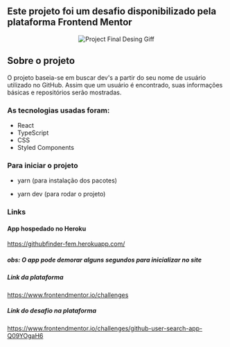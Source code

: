 ## Este projeto foi um desafio disponibilizado pela plataforma Frontend Mentor
<div align="center">
  
![Project Final Desing Giff](https://user-images.githubusercontent.com/43121767/161606035-6d0bfcdb-2ace-488e-85eb-fa81419167c0.gif)
</div>

## Sobre o projeto

O projeto baseia-se em buscar dev's a partir do seu nome de usuário utilizado no GitHub. Assim que um usuário é encontrado, suas informações básicas e repositórios serão mostradas.


### As tecnologias usadas foram:
- React
- TypeScript
- CSS 
- Styled Components


### Para iniciar o projeto

- yarn (para instalação dos pacotes)

- yarn dev (para rodar o projeto)

### Links
#### App hospedado no Heroku
https://githubfinder-fem.herokuapp.com/
##### obs: O app pode demorar alguns segundos para inicializar no site

##### Link da plataforma
https://www.frontendmentor.io/challenges

##### Link do desafio na plataforma
https://www.frontendmentor.io/challenges/github-user-search-app-Q09YOgaH6
